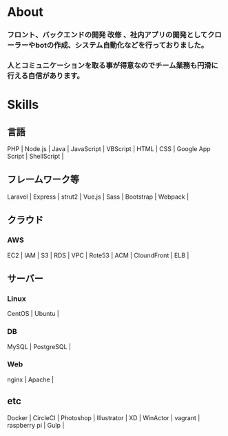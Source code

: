 # About

### フロント、バックエンドの開発 改修 、社内アプリの開発としてクローラーやbotの作成、システム自動化などを行っておりました。
### 人とコミュニケーションを取る事が得意なのでチーム業務も円滑に行える自信があります。

# Skills

## 言語

PHP | Node.js | Java | JavaScript | VBScript | HTML | CSS | Google App Script | ShellScript |

## フレームワーク等
Laravel | Express | strut2 | Vue.js | Sass | Bootstrap | Webpack |

## クラウド

### AWS

EC2 | IAM | S3 | RDS | VPC | Rote53 | ACM | CloundFront | ELB |

## サーバー

### Linux

CentOS | Ubuntu |

### DB

MySQL | PostgreSQL |

### Web

nginx | Apache |

## etc

Docker | CircleCI | Photoshop | Illustrator | XD | WinActor | vagrant | raspberry pi | Gulp |
